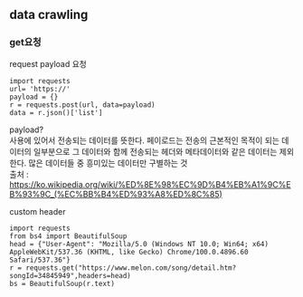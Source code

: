 ## data crawling

### get요청  
request payload 요청
```
import requests
url= 'https://'
payload = {}
r = requests.post(url, data=payload)
data = r.json()['list']
```

payload?  
사용에 있어서 전송되는 데이터를 뜻한다. 페이로드는 전송의 근본적인 목적이 되는 데이터의 일부분으로 그 데이터와 함께 전송되는 헤더와 메타데이터와 같은 데이터는 제외한다. 많은 데이터들 중 흥미있는 데이터만 구별하는 것  
출처 : https://ko.wikipedia.org/wiki/%ED%8E%98%EC%9D%B4%EB%A1%9C%EB%93%9C_(%EC%BB%B4%ED%93%A8%ED%8C%85)

custom header
```
import requests
from bs4 import BeautifulSoup
head = {"User-Agent": "Mozilla/5.0 (Windows NT 10.0; Win64; x64) AppleWebKit/537.36 (KHTML, like Gecko) Chrome/100.0.4896.60 Safari/537.36"}
r = requests.get("https://www.melon.com/song/detail.htm?songId=34845949",headers=head)
bs = BeautifulSoup(r.text)
```
